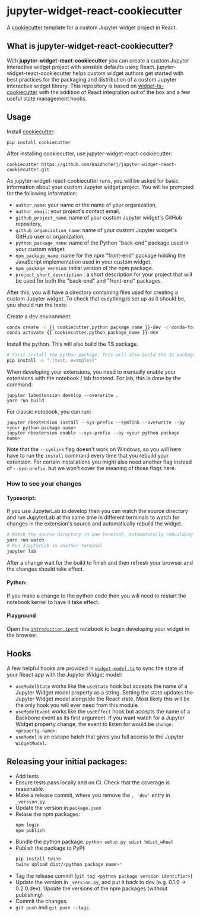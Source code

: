# jupyter-widget-react-cookiecutter

A [cookiecutter](https://github.com/cookiecutter/cookiecutter) template for a custom
Jupyter widget project in React.

## What is jupyter-widget-react-cookiecutter?

With **jupyter-widget-react-cookiecutter** you can create a custom Jupyter interactive
widget project with sensible defaults using React. jupyter-widget-react-cookiecutter helps custom widget
authors get started with best practices for the packaging and distribution
of a custom Jupyter interactive widget library. This repository is based on [widget-ts-cookiecutter](https://github.com/jupyter-widgets/widget-ts-cookiecutter.git)
with the addition of React integration out of the box and a few useful state management hooks.

## Usage

Install [cookiecutter](https://github.com/audreyr/cookiecutter):

    pip install cookiecutter

After installing cookiecutter, use jupyter-widget-react-cookiecutter:

    cookiecutter https://github.com/Waidhoferj/jupyter-widget-react-cookiecutter.git

As jupyter-widget-react-cookiecutter runs, you will be asked for basic information about
your custom Jupyter widget project. You will be prompted for the following
information:

- `author_name`: your name or the name of your organization,
- `author_email`: your project's contact email,
- `github_project_name`: name of your custom Jupyter widget's GitHub repository,
- `github_organization_name`: name of your custom Jupyter widget's GitHub user or organization,
- `python_package_name`: name of the Python "back-end" package used in your custom widget.
- `npm_package_name`: name for the npm "front-end" package holding the JavaScript
  implementation used in your custom widget.
- `npm_package_version`: initial version of the npm package.
- `project_short_description` : a short description for your project that will
  be used for both the "back-end" and "front-end" packages.

After this, you will have a directory containing files used for creating a
custom Jupyter widget. To check that eveything is set up as it should be,
you should run the tests:

Create a dev environment:

```bash
conda create -n {{ cookiecutter.python_package_name }}-dev -c conda-forge nodejs yarn python jupyterlab
conda activate {{ cookiecutter.python_package_name }}-dev
```

Install the python. This will also build the TS package.

```bash
# First install the python package. This will also build the JS packages.
pip install -e ".[test, examples]"
```

When developing your extensions, you need to manually enable your extensions with the
notebook / lab frontend. For lab, this is done by the command:

```
jupyter labextension develop --overwrite .
yarn run build
```

For classic notebook, you can run:

```
jupyter nbextension install --sys-prefix --symlink --overwrite --py <your python package name>
jupyter nbextension enable --sys-prefix --py <your python package name>
```

Note that the `--symlink` flag doesn't work on Windows, so you will here have to run
the `install` command every time that you rebuild your extension. For certain installations
you might also need another flag instead of `--sys-prefix`, but we won't cover the meaning
of those flags here.

### How to see your changes

#### Typescript:

If you use JupyterLab to develop then you can watch the source directory and run JupyterLab at the same time in different
terminals to watch for changes in the extension's source and automatically rebuild the widget.

```bash
# Watch the source directory in one terminal, automatically rebuilding when needed
yarn run watch
# Run JupyterLab in another terminal
jupyter lab
```

After a change wait for the build to finish and then refresh your browser and the changes should take effect.

#### Python:

If you make a change to the python code then you will need to restart the notebook kernel to have it take effect.

#### Playground

Open the [`introduction.ipynb`](https://github.com/Waidhoferj/jupyter-widget-react-cookiecutter/blob/master/%7B%7Bcookiecutter.github_project_name%7D%7D/examples/introduction.ipynb) notebook to begin developing your widget in the browser.

## Hooks

A few helpful hooks are provided in [`widget-model.ts`](https://github.com/Waidhoferj/jupyter-widget-react-cookiecutter/blob/master/%7B%7Bcookiecutter.github_project_name%7D%7D/src/hooks/widget-model.ts) to sync the state of your React app with the Jupyter Widget model:

- `useModelState` works like the `useState` hook but accepts the name of a Jupyter Widget model property as a string. Setting the state updates the Jupyter Widget model alongside the React state. Most likely this will be the only hook you will ever need from this module.
- `useModelEvent` works like the `useEffect` hook but accepts the name of a Backbone event as its first argument. If you want watch for a Jupyter Widget property change, the event to listen for would be `change:<property-name>`.
- `useModel` is an escape hatch that gives you full access to the Jupyter `WidgetModel`.

## Releasing your initial packages:

- Add tests
- Ensure tests pass locally and on CI. Check that the coverage is reasonable.
- Make a release commit, where you remove the `, 'dev'` entry in `_version.py`.
- Update the version in `package.json`
- Relase the npm packages:
  ```bash
  npm login
  npm publish
  ```
- Bundle the python package: `python setup.py sdist bdist_wheel`
- Publish the package to PyPI:
  ```bash
  pip install twine
  twine upload dist/<python package name>*
  ```
- Tag the release commit (`git tag <python package version identifier>`)
- Update the version in `_version.py`, and put it back to dev (e.g. 0.1.0 -> 0.2.0.dev).
  Update the versions of the npm packages (without publishing).
- Commit the changes.
- `git push` and `git push --tags`.
